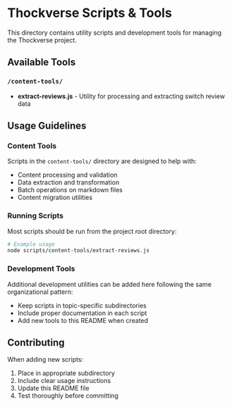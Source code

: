 # Thockverse Scripts & Tools

This directory contains utility scripts and development tools for managing the Thockverse project.

## Available Tools

### `/content-tools/`
- **extract-reviews.js** - Utility for processing and extracting switch review data

## Usage Guidelines

### Content Tools
Scripts in the `content-tools/` directory are designed to help with:
- Content processing and validation
- Data extraction and transformation  
- Batch operations on markdown files
- Content migration utilities

### Running Scripts
Most scripts should be run from the project root directory:

```bash
# Example usage
node scripts/content-tools/extract-reviews.js
```

### Development Tools
Additional development utilities can be added here following the same organizational pattern:
- Keep scripts in topic-specific subdirectories
- Include proper documentation in each script
- Add new tools to this README when created

## Contributing
When adding new scripts:
1. Place in appropriate subdirectory
2. Include clear usage instructions
3. Update this README file
4. Test thoroughly before committing